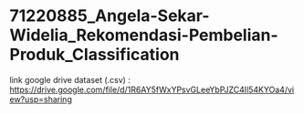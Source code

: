 # 71220885_Angela-Sekar-Widelia_Rekomendasi-Pembelian-Produk_Classification

link google drive dataset (.csv) : https://drive.google.com/file/d/1R6AY5fWxYPsvGLeeYbPJZC4Il54KYOa4/view?usp=sharing 

